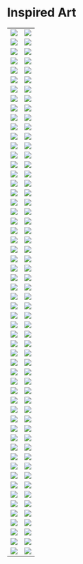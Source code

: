 # Inspired Art

| | |
| --- | --- |
| [![](framed/antoni-gaudi_the-cathedral.jpg)](antoni-gaudi_the-cathedral.jpg) | [![](framed/august-macke_greek-cafe.jpg)](august-macke_greek-cafe.jpg) |
| [![](captions/antoni-gaudi_the-cathedral.jpg)](antoni-gaudi_the-cathedral.jpg) | [![](captions/august-macke_greek-cafe.jpg)](august-macke_greek-cafe.jpg) |
| [![](framed/caspar-david-friedrich_seaside.jpg)](caspar-david-friedrich_seaside.jpg) | [![](framed/caspar-david-friedrich_valley.jpg)](caspar-david-friedrich_valley.jpg) |
| [![](captions/caspar-david-friedrich_seaside.jpg)](caspar-david-friedrich_seaside.jpg) | [![](captions/caspar-david-friedrich_valley.jpg)](caspar-david-friedrich_valley.jpg) |
| [![](framed/cave-painting.jpg)](cave-painting.jpg) | [![](framed/chinese-art.jpg)](chinese-art.jpg) |
| [![](captions/cave-painting.jpg)](cave-painting.jpg) | [![](captions/chinese-art.jpg)](chinese-art.jpg) |
| [![](framed/claude-monet_my-garden.jpg)](claude-monet_my-garden.jpg) | [![](framed/claude-monet_sailing.jpg)](claude-monet_sailing.jpg) |
| [![](captions/claude-monet_my-garden.jpg)](claude-monet_my-garden.jpg) | [![](captions/claude-monet_sailing.jpg)](claude-monet_sailing.jpg) |
| [![](framed/claude-monet_the-lake.jpg)](claude-monet_the-lake.jpg) | [![](framed/claude-monet_the-market.jpg)](claude-monet_the-market.jpg) |
| [![](captions/claude-monet_the-lake.jpg)](claude-monet_the-lake.jpg) | [![](captions/claude-monet_the-market.jpg)](claude-monet_the-market.jpg) |
| [![](framed/claude-monet_water-lilies.jpg)](claude-monet_water-lilies.jpg) | [![](framed/da-vinci_anatomy.jpg)](da-vinci_anatomy.jpg) |
| [![](captions/claude-monet_water-lilies.jpg)](claude-monet_water-lilies.jpg) | [![](captions/da-vinci_anatomy.jpg)](da-vinci_anatomy.jpg) |
| [![](framed/da-vinci_machines.jpg)](da-vinci_machines.jpg) | [![](framed/edvard-munch_winter.jpg)](edvard-munch_winter.jpg) |
| [![](captions/da-vinci_machines.jpg)](da-vinci_machines.jpg) | [![](captions/edvard-munch_winter.jpg)](edvard-munch_winter.jpg) |
| [![](framed/edward-hopper_-the-storm.jpg)](edward-hopper_-the-storm.jpg) | [![](framed/edward-hopper_car-race.jpg)](edward-hopper_car-race.jpg) |
| [![](captions/edward-hopper_-the-storm.jpg)](edward-hopper_-the-storm.jpg) | [![](captions/edward-hopper_car-race.jpg)](edward-hopper_car-race.jpg) |
| [![](framed/edward-hopper_nightshift.jpg)](edward-hopper_nightshift.jpg) | [![](framed/egyptian-tomb.jpg)](egyptian-tomb.jpg) |
| [![](captions/edward-hopper_nightshift.jpg)](edward-hopper_nightshift.jpg) | [![](captions/egyptian-tomb.jpg)](egyptian-tomb.jpg) |
| [![](framed/escher.jpg)](escher.jpg) | [![](framed/franz-marc_horses.jpg)](franz-marc_horses.jpg) |
| [![](captions/escher.jpg)](escher.jpg) | [![](captions/franz-marc_horses.jpg)](franz-marc_horses.jpg) |
| [![](framed/georges-seurat_at-the-park.jpg)](georges-seurat_at-the-park.jpg) | [![](framed/georges-seurat_village-market.jpg)](georges-seurat_village-market.jpg) |
| [![](captions/georges-seurat_at-the-park.jpg)](georges-seurat_at-the-park.jpg) | [![](captions/georges-seurat_village-market.jpg)](georges-seurat_village-market.jpg) |
| [![](framed/giger_xenomorph.jpg)](giger_xenomorph.jpg) | [![](framed/gustav-klimt.jpg)](gustav-klimt.jpg) |
| [![](captions/giger_xenomorph.jpg)](giger_xenomorph.jpg) | [![](captions/gustav-klimt.jpg)](gustav-klimt.jpg) |
| [![](framed/henri-de-toulouse-lautrec_riding.jpg)](henri-de-toulouse-lautrec_riding.jpg) | [![](framed/henri-matisse_farm.jpg)](henri-matisse_farm.jpg) |
| [![](captions/henri-de-toulouse-lautrec_riding.jpg)](henri-de-toulouse-lautrec_riding.jpg) | [![](captions/henri-matisse_farm.jpg)](henri-matisse_farm.jpg) |
| [![](framed/henri-matisse_red-hotel.jpg)](henri-matisse_red-hotel.jpg) | [![](framed/hieronymus-bosch_eden.jpg)](hieronymus-bosch_eden.jpg) |
| [![](captions/henri-matisse_red-hotel.jpg)](henri-matisse_red-hotel.jpg) | [![](captions/hieronymus-bosch_eden.jpg)](hieronymus-bosch_eden.jpg) |
| [![](framed/joan-miro_colors.jpg)](joan-miro_colors.jpg) | [![](framed/joan-miro_miracle.jpg)](joan-miro_miracle.jpg) |
| [![](captions/joan-miro_colors.jpg)](joan-miro_colors.jpg) | [![](captions/joan-miro_miracle.jpg)](joan-miro_miracle.jpg) |
| [![](framed/kandinsky_art-workshop.jpg)](kandinsky_art-workshop.jpg) | [![](framed/kandinsky_the-milkman.jpg)](kandinsky_the-milkman.jpg) |
| [![](captions/kandinsky_art-workshop.jpg)](kandinsky_art-workshop.jpg) | [![](captions/kandinsky_the-milkman.jpg)](kandinsky_the-milkman.jpg) |
| [![](framed/kandinsky_birds.jpg)](kandinsky_birds.jpg) | [![](framed/marc-chagall_church.jpg)](marc-chagall_church.jpg) |
| [![](captions/kandinsky_birds.jpg)](kandinsky_birds.jpg) | [![](captions/marc-chagall_church.jpg)](marc-chagall_church.jpg) |
| [![](framed/marc-chagall_field.jpg)](marc-chagall_field.jpg) | [![](framed/pablo-picasso_dancers.jpg)](pablo-picasso_dancers.jpg) |
| [![](captions/marc-chagall_field.jpg)](marc-chagall_field.jpg) | [![](captions/pablo-picasso_dancers.jpg)](pablo-picasso_dancers.jpg) |
| [![](framed/pablo-picasso_the-carousel.jpg)](pablo-picasso_the-carousel.jpg) | [![](framed/pablo-picasso_untitled.jpg)](pablo-picasso_untitled.jpg) |
| [![](captions/pablo-picasso_the-carousel.jpg)](pablo-picasso_the-carousel.jpg) | [![](captions/pablo-picasso_untitled.jpg)](pablo-picasso_untitled.jpg) |
| [![](framed/paul-cezanne_countryside.jpg)](paul-cezanne_countryside.jpg) | [![](framed/paul-cezanne_the-wanderers.jpg)](paul-cezanne_the-wanderers.jpg) |
| [![](captions/paul-cezanne_countryside.jpg)](paul-cezanne_countryside.jpg) | [![](captions/paul-cezanne_the-wanderers.jpg)](paul-cezanne_the-wanderers.jpg) |
| [![](framed/paul-gauguin_the-two-sisters.jpg)](paul-gauguin_the-two-sisters.jpg) | [![](framed/piet-mondrian_harbour.jpg)](piet-mondrian_harbour.jpg) |
| [![](captions/paul-gauguin_the-two-sisters.jpg)](paul-gauguin_the-two-sisters.jpg) | [![](captions/piet-mondrian_harbour.jpg)](piet-mondrian_harbour.jpg) |
| [![](framed/pieter-bruegel-the-elder.jpg)](pieter-bruegel-the-elder.jpg) | [![](framed/pierre-auguste-renoir_the-picnic.jpg)](pierre-auguste-renoir_the-picnic.jpg) |
| [![](captions/pieter-bruegel-the-elder.jpg)](pieter-bruegel-the-elder.jpg) | [![](captions/pierre-auguste-renoir_the-picnic.jpg)](pierre-auguste-renoir_the-picnic.jpg) |
| [![](framed/rembrandt_fruits.jpg)](rembrandt_fruits.jpg) | [![](framed/rene-magritte_mountain.jpg)](rene-magritte_mountain.jpg) |
| [![](captions/rembrandt_fruits.jpg)](rembrandt_fruits.jpg) | [![](captions/rene-magritte_mountain.jpg)](rene-magritte_mountain.jpg) |
| [![](framed/rene-magritte_no-apple.jpg)](rene-magritte_no-apple.jpg) | [![](framed/salvador-dali_landscape.jpg)](salvador-dali_landscape.jpg) |
| [![](captions/rene-magritte_no-apple.jpg)](rene-magritte_no-apple.jpg) | [![](captions/salvador-dali_landscape.jpg)](salvador-dali_landscape.jpg) |
| [![](framed/salvador-dali_seaside.jpg)](salvador-dali_seaside.jpg) | [![](framed/salvador-dali_village-on-the-hill.jpg)](salvador-dali_village-on-the-hill.jpg) |
| [![](captions/salvador-dali_seaside.jpg)](salvador-dali_seaside.jpg) | [![](captions/salvador-dali_village-on-the-hill.jpg)](salvador-dali_village-on-the-hill.jpg) |
| [![](framed/sonia-delaunay_electric-sheep.jpg)](sonia-delaunay_electric-sheep.jpg) | [![](framed/van-gogh_another-starry-night.jpg)](van-gogh_another-starry-night.jpg) |
| [![](captions/sonia-delaunay_electric-sheep.jpg)](sonia-delaunay_electric-sheep.jpg) | [![](captions/van-gogh_another-starry-night.jpg)](van-gogh_another-starry-night.jpg) |
| [![](framed/van-gogh_market.jpg)](van-gogh_market.jpg) | [![](framed/van-gogh_street-life.jpg)](van-gogh_street-life.jpg) |
| [![](captions/van-gogh_market.jpg)](van-gogh_market.jpg) | [![](captions/van-gogh_street-life.jpg)](van-gogh_street-life.jpg) |
| [![](framed/van-gogh_town-at-night.jpg)](van-gogh_town-at-night.jpg) | [![](framed/)]() |
| [![](captions/van-gogh_town-at-night.jpg)](van-gogh_town-at-night.jpg) | [![](captions/)]() |
